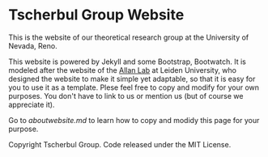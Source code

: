 # Tscherbul Group Website

This is the website of our theoretical research group at the University of Nevada, Reno.

This website is powered by Jekyll and some Bootstrap, Bootwatch. It is modeled after the website of the [Allan Lab](http://www.allanlab.org/) at Leiden University, who designed the website to make it simple yet adaptable, so that it is easy for you to use it as a template. Plese feel free to copy and modify for your own purposes.  You don't have to link to us or mention us (but of course we appreciate it).

Go to *aboutwebsite.md*  to learn how to copy and modidy this page for your purpose. 


Copyright Tscherbul Group. Code released under the MIT License.

